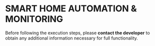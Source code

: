 # SMART HOME AUTOMATION & MONITORING

Before following the execution steps, please **contact the developer** to obtain any additional information necessary for full functionality.
